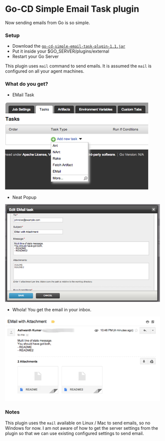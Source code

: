 # Go-CD Simple Email Task plugin

Now sending emails from Go is so simple. 

### Setup 
- Download the [`go-cd-simple-email-task-plugin-1.1.jar`](https://github.com/ashwanthkumar/go-cd-simple-email-task-plugin/releases/download/v1.1/go-cd-simple-email-task-plugin-1.1.jar)
- Put it inside your $GO_SERVER/plugins/external
- Restart your Go Server

This plugin uses `mail` command to send emails. It is assumed the `mail` is configured on all your agent machines.

### What do you get?

- EMail Task

![EMail Task Dropdown](https://raw.githubusercontent.com/ashwanthkumar/go-cd-simple-email-task-plugin/master/assets/email_task_dropdown.png)

- Neat Popup

![EMail Task Popup](https://github.com/ashwanthkumar/go-cd-simple-email-task-plugin/raw/master/assets/email_task_popup.png)

- Whola! You get the email in your inbox.

![EMail Received](https://raw.githubusercontent.com/ashwanthkumar/go-cd-simple-email-task-plugin/master/assets/email_with_attachments.png)


### Notes

This plugin uses the `mail` available on Linux / Mac to send emails, so no Windows for now. I am not aware of how to get the server settings from the plugin so that we can use existing configured settings to send email.
